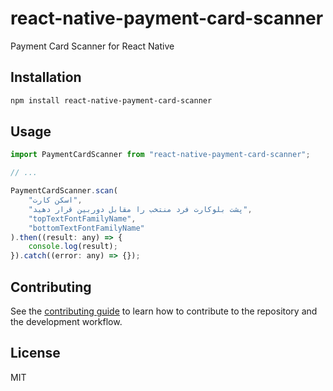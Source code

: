 # react-native-payment-card-scanner

Payment Card Scanner for React Native

## Installation

```sh
npm install react-native-payment-card-scanner
```

## Usage

```js
import PaymentCardScanner from "react-native-payment-card-scanner";

// ...

PaymentCardScanner.scan(
    "اسکن کارت",
    "پشت بلوکارت فرد منتخب را مقابل دوربین قرار دهید",
    "topTextFontFamilyName",
    "bottomTextFontFamilyName"
).then((result: any) => {
    console.log(result);
}).catch((error: any) => {});
```

## Contributing

See the [contributing guide](CONTRIBUTING.md) to learn how to contribute to the repository and the development workflow.

## License

MIT
